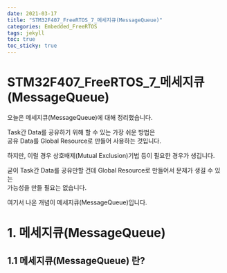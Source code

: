 ```yaml
---
date: 2021-03-17
title: "STM32F407_FreeRTOS_7_메세지큐(MessageQueue)"
categories: Embedded_FreeRTOS
tags: jekyll
toc: true  
toc_sticky: true 
---
```


STM32F407_FreeRTOS_7_메세지큐(MessageQueue)
=============

오늘은 메세지큐(MessageQueue)에 대해 정리했습니다.    

Task간 Data를 공유하기 위해 할 수 있는 가장 쉬운 방법은    
공유 Data를 Global Resource로 만들어 사용하는 것입니다.    

하지만, 이럴 경우 상호배제(Mutual Exclusion)기법 등이 필요한 경우가 생깁니다.

굳이 Task간 Data를 공유만할 건데 Global Resource로 만들어서 문제가 생길 수 있는    
가능성을 만들 필요는 없습니다.    

여기서 나온 개념이 메세지큐(MessageQueue)입니다.

# 1. 메세지큐(MessageQueue)
## 1.1 메세지큐(MessageQueue) 란?
